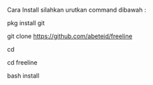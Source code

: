 Cara Install silahkan urutkan command dibawah :

pkg install git

git clone https://github.com/abeteid/freeline

cd

cd freeline

bash install
